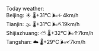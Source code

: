 Today weather:  
Beijing: ☀️   🌡️+31°C 🌬️←4km/h  
Tianjin: 🌫  🌡️+31°C 🌬️↖19km/h  
Shijiazhuang: ⛅️  🌡️+32°C 🌬️↑7km/h  
Tangshan: ☁️   🌡️+29°C 🌬️↙7km/h  
